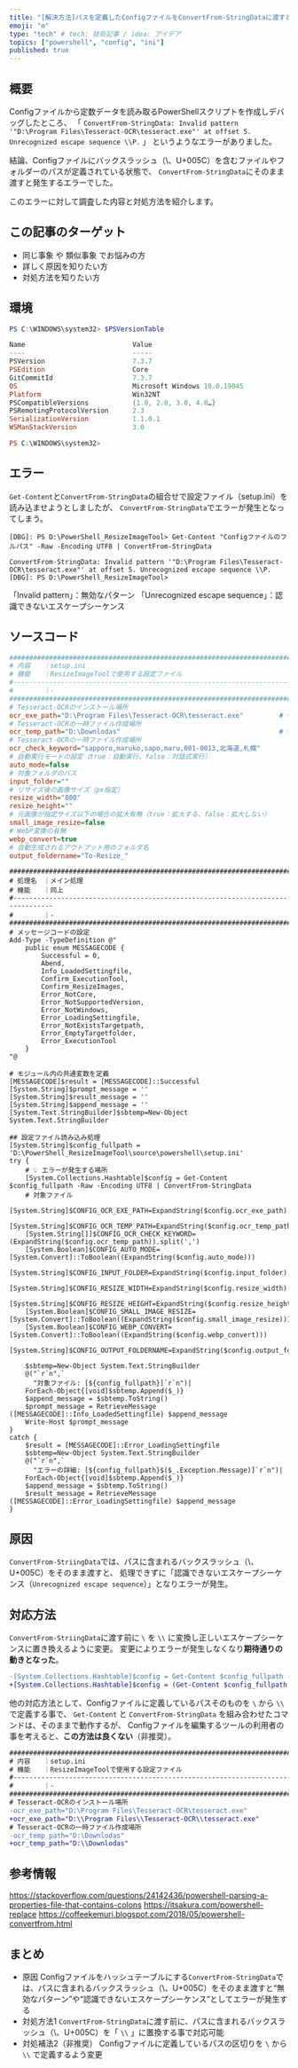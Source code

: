 ```yaml
---
title: "[解決方法]パスを定義したConfigファイルをConvertFrom-StringDataに渡すとエラー"
emoji: "⚙"
type: "tech" # tech: 技術記事 / idea: アイデア
topics: ["powershell", "config", "ini"]
published: true
---
```

## 概要
Configファイルから定数データを読み取るPowerShellスクリプトを作成しデバッグしたところ、
「 `ConvertFrom-StringData: Invalid pattern '"D:\Program Files\Tesseract-OCR\tesseract.exe"' at offset 5. Unrecognized escape sequence \\P.` 」
というようなエラーがありました。

結論、Configファイルにバックスラッシュ（\、U+005C）を含むファイルやフォルダーのパスが定義されている状態で、
`ConvertFrom-StringData`にそのまま渡すと発生するエラーでした。

このエラーに対して調査した内容と対処方法を紹介します。

## この記事のターゲット
- 同じ事象 や 類似事象 でお悩みの方
- 詳しく原因を知りたい方
- 対処方法を知りたい方

## 環境
```powershell
PS C:\WINDOWS\system32> $PSVersionTable

Name                           Value
----                           -----
PSVersion                      7.3.7
PSEdition                      Core
GitCommitId                    7.3.7
OS                             Microsoft Windows 10.0.19045
Platform                       Win32NT
PSCompatibleVersions           {1.0, 2.0, 3.0, 4.0…}
PSRemotingProtocolVersion      2.3
SerializationVersion           1.1.0.1
WSManStackVersion              3.0

PS C:\WINDOWS\system32> 
```

## エラー
`Get-Content`と`ConvertFrom-StringData`の組合せで設定ファイル（setup.ini）を読み込ませようとしましたが、
`ConvertFrom-StringData`でエラーが発生となってしまう。
```powershell:デバッグ時のエラー
[DBG]: PS D:\PowerShell_ResizeImageTool> Get-Content "Configファイルのフルパス" -Raw -Encoding UTF8 | ConvertFrom-StringData

ConvertFrom-StringData: Invalid pattern '"D:\Program Files\Tesseract-OCR\tesseract.exe"' at offset 5. Unrecognized escape sequence \\P.
[DBG]: PS D:\PowerShell_ResizeImageTool>
```
「Invalid pattern」：無効なパターン
「Unrecognized escape sequence」：認識できないエスケープシーケンス

## ソースコード
```ini:setup.ini
#################################################################################
# 内容　　｜setup.ini
# 機能　　｜ResizeImageToolで使用する設定ファイル
#--------------------------------------------------------------------------------
# 　　　　｜-
#################################################################################
# Tesseract-OCRのインストール場所
ocr_exe_path="D:\Program Files\Tesseract-OCR\tesseract.exe"         # 💡 値にバックスラッシュあり
# Tesseract-OCRの一時ファイル作成場所
ocr_temp_path="D:\Downlodas"                                        # 💡 値にバックスラッシュあり
# Tesseract-OCRの一時ファイル作成場所
ocr_check_keyword="sapporo,maruko,sapo,maru,001-0013,北海道,札幌"
# 自動実行モードの設定（true：自動実行、false：対話式実行）
auto_mode=false
# 対象フォルダのパス
input_folder=""
# リサイズ後の画像サイズ（px指定）
resize_width="800"
resize_height=""
# 元画像が指定サイズ以下の場合の拡大有無（true：拡大する、false：拡大しない）
small_image_resize=false
# WebP変換の有無
webp_convert=true
# 自動生成されるアウトプット用のフォルダ名
output_foldername="To-Resize_"
```

```powershell:Main.ps1を抜粋（メイン処理があるスクリプトファイルの一部を抜粋）
#################################################################################
# 処理名　｜メイン処理
# 機能　　｜同上
#--------------------------------------------------------------------------------
# 　　　　｜-
#################################################################################
# メッセージコードの設定
Add-Type -TypeDefinition @"
    public enum MESSAGECODE {
        Successful = 0,
        Abend,
        Info_LoadedSettingfile,
        Confirm_ExecutionTool,
        Confirm_ResizeImages,
        Error_NotCore,
        Error_NotSupportedVersion,
        Error_NotWindows,
        Error_LoadingSettingfile,
        Error_NotExistsTargetpath,
        Error_EmptyTargetfolder,
        Error_ExecutionTool
    }
"@

# モジュール内の共通変数を定義
[MESSAGECODE]$result = [MESSAGECODE]::Successful
[System.String]$prompt_message = ''
[System.String]$result_message = ''
[System.String]$append_message = ''
[System.Text.StringBuilder]$sbtemp=New-Object System.Text.StringBuilder

## 設定ファイル読み込み処理
[System.String]$config_fullpath = 'D:\PowerShell_ResizeImageTool\source\powershell\setup.ini'
try {
    # 💡 エラーが発生する場所
    [System.Collections.Hashtable]$config = Get-Content $config_fullpath -Raw -Encoding UTF8 | ConvertFrom-StringData
    # 対象ファイル
    [System.String]$CONFIG_OCR_EXE_PATH=ExpandString($config.ocr_exe_path)
    [System.String]$CONFIG_OCR_TEMP_PATH=ExpandString($config.ocr_temp_path)
    [System.String[]]$CONFIG_OCR_CHECK_KEYWORD=(ExpandString($config.ocr_temp_path)).split(',')
    [System.Boolean]$CONFIG_AUTO_MODE=[System.Convert]::ToBoolean((ExpandString($config.auto_mode)))
    [System.String]$CONFIG_INPUT_FOLDER=ExpandString($config.input_folder)
    [System.String]$CONFIG_RESIZE_WIDTH=ExpandString($config.resize_width)
    [System.String]$CONFIG_RESIZE_HEIGHT=ExpandString($config.resize_height)
    [System.Boolean]$CONFIG_SMALL_IMAGE_RESIZE=[System.Convert]::ToBoolean((ExpandString($config.small_image_resize)))
    [System.Boolean]$CONFIG_WEBP_CONVERT=[System.Convert]::ToBoolean((ExpandString($config.webp_convert)))
    [System.String]$CONFIG_OUTPUT_FOLDERNAME=ExpandString($config.output_foldername)

    $sbtemp=New-Object System.Text.StringBuilder
    @("`r`n",`
      "対象ファイル: [${config_fullpath}]`r`n")|
    ForEach-Object{[void]$sbtemp.Append($_)}
    $append_message = $sbtemp.ToString()
    $prompt_message = RetrieveMessage ([MESSAGECODE]::Info_LoadedSettingfile) $append_message
    Write-Host $prompt_message
}
catch {
    $result = [MESSAGECODE]::Error_LoadingSettingfile
    $sbtemp=New-Object System.Text.StringBuilder
    @("`r`n",`
      "エラーの詳細: [${config_fullpath}$($_.Exception.Message)]`r`n")|
    ForEach-Object{[void]$sbtemp.Append($_)}
    $append_message = $sbtemp.ToString()
    $result_message = RetrieveMessage ([MESSAGECODE]::Error_LoadingSettingfile) $append_message
}
```

## 原因
`ConvertFrom-StriingData`では、パスに含まれるバックスラッシュ（\、U+005C）をそのまま渡すと、
処理できずに「認識できないエスケープシーケンス（`Unrecognized escape sequence`）」となりエラーが発生。

## 対応方法
`ConvertFrom-StriingData`に渡す前に `\` を `\\` に変換し正しいエスケープシーケンスに置き換えるように変更。
変更によりエラーが発生しなくなり**期待通りの動きとなった**。
```diff powershell:Main.ps1のコードを修正
-[System.Collections.Hashtable]$config = Get-Content $config_fullpath -Raw -Encoding UTF8 | ConvertFrom-StringData
+[System.Collections.Hashtable]$config = (Get-Content $config_fullpath -Raw -Encoding UTF8).Replace('\','\\') | ConvertFrom-StringData
```

他の対応方法として、Configファイルに定義しているパスそのものを `\` から `\\` で定義する事で、
`Get-Content` と `ConvertFrom-StringData` を組み合わせたコマンドは、そのままで動作するが、
Configファイルを編集するツールの利用者の事を考えると、**この方法は良くない**（非推奨）。
```diff ini:setup.iniを抜粋（定義内容を変更する方法）【非推奨】
#################################################################################
# 内容　　｜setup.ini
# 機能　　｜ResizeImageToolで使用する設定ファイル
#--------------------------------------------------------------------------------
# 　　　　｜-
#################################################################################
# Tesseract-OCRのインストール場所
-ocr_exe_path="D:\Program Files\Tesseract-OCR\tesseract.exe"
+ocr_exe_path="D:\\Program Files\\Tesseract-OCR\\tesseract.exe"
# Tesseract-OCRの一時ファイル作成場所
-ocr_temp_path="D:\Downlodas"
+ocr_temp_path="D:\\Downlodas"
```

## 参考情報
https://stackoverflow.com/questions/24142436/powershell-parsing-a-properties-file-that-contains-colons
https://itsakura.com/powershell-replace
https://coffeekemuri.blogspot.com/2018/05/powershell-convertfrom.html

## まとめ
- 原因
  Configファイルをハッシュテーブルにする`ConvertFrom-StringData`では、パスに含まれるバックスラッシュ（\、U+005C）をそのまま渡すと“無効なパターン”や“認識できないエスケープシーケンス”としてエラーが発生する
- 対処方法1
  `ConvertFrom-StringData`に渡す前に、パスに含まれるバックスラッシュ（\、U+005C）を「 `\\` 」に置換する事で対応可能
- 対処補法2（非推奨）
  Configファイルに定義しているパスの区切りを `\` から `\\` で定義するよう変更
